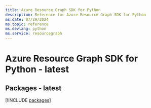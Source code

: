 ```yaml
---
title: Azure Resource Graph SDK for Python
description: Reference for Azure Resource Graph SDK for Python
ms.date: 07/29/2024
ms.topic: reference
ms.devlang: python
ms.service: resourcegraph
---
```

# Azure Resource Graph SDK for Python - latest
## Packages - latest
[!INCLUDE [packages](resource-graph-index.md)]